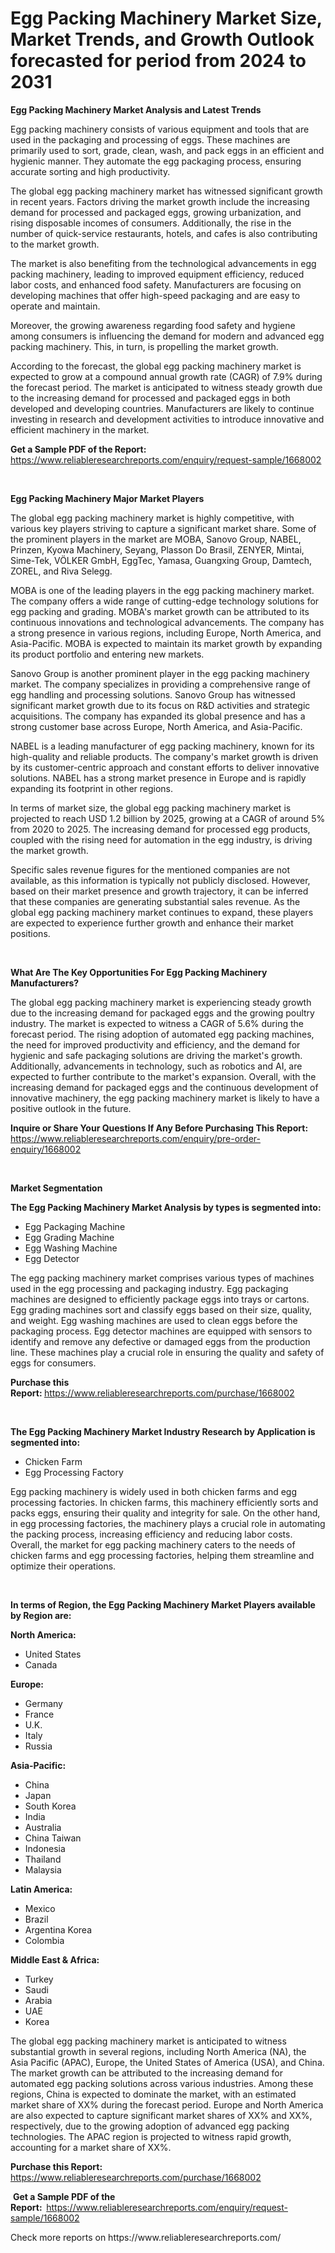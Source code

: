 <p><h1>Egg Packing Machinery Market Size, Market Trends, and Growth Outlook forecasted for period from 2024 to 2031</h1></p><p><strong>Egg Packing Machinery Market Analysis and Latest Trends</strong></p>
<p><p>Egg packing machinery consists of various equipment and tools that are used in the packaging and processing of eggs. These machines are primarily used to sort, grade, clean, wash, and pack eggs in an efficient and hygienic manner. They automate the egg packaging process, ensuring accurate sorting and high productivity.</p><p>The global egg packing machinery market has witnessed significant growth in recent years. Factors driving the market growth include the increasing demand for processed and packaged eggs, growing urbanization, and rising disposable incomes of consumers. Additionally, the rise in the number of quick-service restaurants, hotels, and cafes is also contributing to the market growth.</p><p>The market is also benefiting from the technological advancements in egg packing machinery, leading to improved equipment efficiency, reduced labor costs, and enhanced food safety. Manufacturers are focusing on developing machines that offer high-speed packaging and are easy to operate and maintain.</p><p>Moreover, the growing awareness regarding food safety and hygiene among consumers is influencing the demand for modern and advanced egg packing machinery. This, in turn, is propelling the market growth.</p><p>According to the forecast, the global egg packing machinery market is expected to grow at a compound annual growth rate (CAGR) of 7.9% during the forecast period. The market is anticipated to witness steady growth due to the increasing demand for processed and packaged eggs in both developed and developing countries. Manufacturers are likely to continue investing in research and development activities to introduce innovative and efficient machinery in the market.</p></p>
<p><strong>Get a Sample PDF of the Report:&nbsp;</strong> <a href="https://www.reliableresearchreports.com/enquiry/request-sample/1668002">https://www.reliableresearchreports.com/enquiry/request-sample/1668002</a></p>
<p>&nbsp;</p>
<p><strong>Egg Packing Machinery Major Market Players</strong></p>
<p><p>The global egg packing machinery market is highly competitive, with various key players striving to capture a significant market share. Some of the prominent players in the market are MOBA, Sanovo Group, NABEL, Prinzen, Kyowa Machinery, Seyang, Plasson Do Brasil, ZENYER, Mintai, Sime-Tek, VÖLKER GmbH, EggTec, Yamasa, Guangxing Group, Damtech, ZOREL, and Riva Selegg.</p><p>MOBA is one of the leading players in the egg packing machinery market. The company offers a wide range of cutting-edge technology solutions for egg packing and grading. MOBA's market growth can be attributed to its continuous innovations and technological advancements. The company has a strong presence in various regions, including Europe, North America, and Asia-Pacific. MOBA is expected to maintain its market growth by expanding its product portfolio and entering new markets.</p><p>Sanovo Group is another prominent player in the egg packing machinery market. The company specializes in providing a comprehensive range of egg handling and processing solutions. Sanovo Group has witnessed significant market growth due to its focus on R&D activities and strategic acquisitions. The company has expanded its global presence and has a strong customer base across Europe, North America, and Asia-Pacific.</p><p>NABEL is a leading manufacturer of egg packing machinery, known for its high-quality and reliable products. The company's market growth is driven by its customer-centric approach and constant efforts to deliver innovative solutions. NABEL has a strong market presence in Europe and is rapidly expanding its footprint in other regions.</p><p>In terms of market size, the global egg packing machinery market is projected to reach USD 1.2 billion by 2025, growing at a CAGR of around 5% from 2020 to 2025. The increasing demand for processed egg products, coupled with the rising need for automation in the egg industry, is driving the market growth.</p><p>Specific sales revenue figures for the mentioned companies are not available, as this information is typically not publicly disclosed. However, based on their market presence and growth trajectory, it can be inferred that these companies are generating substantial sales revenue. As the global egg packing machinery market continues to expand, these players are expected to experience further growth and enhance their market positions.</p></p>
<p>&nbsp;</p>
<p><strong>What Are The Key Opportunities For Egg Packing Machinery Manufacturers?</strong></p>
<p><p>The global egg packing machinery market is experiencing steady growth due to the increasing demand for packaged eggs and the growing poultry industry. The market is expected to witness a CAGR of 5.6% during the forecast period. The rising adoption of automated egg packing machines, the need for improved productivity and efficiency, and the demand for hygienic and safe packaging solutions are driving the market's growth. Additionally, advancements in technology, such as robotics and AI, are expected to further contribute to the market's expansion. Overall, with the increasing demand for packaged eggs and the continuous development of innovative machinery, the egg packing machinery market is likely to have a positive outlook in the future.</p></p>
<p><strong>Inquire or Share Your Questions If Any Before Purchasing This Report:</strong> <a href="https://www.reliableresearchreports.com/enquiry/pre-order-enquiry/1668002">https://www.reliableresearchreports.com/enquiry/pre-order-enquiry/1668002</a></p>
<p>&nbsp;</p>
<p><strong>Market Segmentation</strong></p>
<p><strong>The Egg Packing Machinery Market Analysis by types is segmented into:</strong></p>
<p><ul><li>Egg Packaging Machine</li><li>Egg Grading Machine</li><li>Egg Washing Machine</li><li>Egg Detector</li></ul></p>
<p><p>The egg packing machinery market comprises various types of machines used in the egg processing and packaging industry. Egg packaging machines are designed to efficiently package eggs into trays or cartons. Egg grading machines sort and classify eggs based on their size, quality, and weight. Egg washing machines are used to clean eggs before the packaging process. Egg detector machines are equipped with sensors to identify and remove any defective or damaged eggs from the production line. These machines play a crucial role in ensuring the quality and safety of eggs for consumers.</p></p>
<p><strong>Purchase this Report:&nbsp;</strong><a href="https://www.reliableresearchreports.com/purchase/1668002">https://www.reliableresearchreports.com/purchase/1668002</a></p>
<p>&nbsp;</p>
<p><strong>The Egg Packing Machinery Market Industry Research by Application is segmented into:</strong></p>
<p><ul><li>Chicken Farm</li><li>Egg Processing Factory</li></ul></p>
<p><p>Egg packing machinery is widely used in both chicken farms and egg processing factories. In chicken farms, this machinery efficiently sorts and packs eggs, ensuring their quality and integrity for sale. On the other hand, in egg processing factories, the machinery plays a crucial role in automating the packing process, increasing efficiency and reducing labor costs. Overall, the market for egg packing machinery caters to the needs of chicken farms and egg processing factories, helping them streamline and optimize their operations.</p></p>
<p>&nbsp;</p>
<p><strong>In terms of Region, the Egg Packing Machinery Market Players available by Region are:</strong></p>
<p>
    <p> <strong> North America: </strong>
        <ul>
            <li>United States</li>
            <li>Canada</li>
        </ul>
        </p> 
    <p> <strong> Europe: </strong>
        <ul>
            <li>Germany</li>
            <li>France</li>
            <li>U.K.</li>
            <li>Italy</li>
            <li>Russia</li>
        </ul>
        </p> 
    <p> <strong> Asia-Pacific: </strong>
        <ul>
            <li>China</li>
            <li>Japan</li>
            <li>South Korea</li>
            <li>India</li>
            <li>Australia</li>
            <li>China Taiwan</li>
            <li>Indonesia</li>
            <li>Thailand</li>
            <li>Malaysia</li>
        </ul>
        </p> 
    <p> <strong> Latin America: </strong>
        <ul>
            <li>Mexico</li>
            <li>Brazil</li>
            <li>Argentina Korea</li>
            <li>Colombia</li>
        </ul>
        </p> 
    <p> <strong> Middle East & Africa: </strong>
        <ul>
            <li>Turkey</li>
            <li>Saudi</li>
            <li>Arabia</li>
            <li>UAE</li>
            <li>Korea</li>
        </ul>
    </p>
    </p>
<p><p>The global egg packing machinery market is anticipated to witness substantial growth in several regions, including North America (NA), the Asia Pacific (APAC), Europe, the United States of America (USA), and China. The market growth can be attributed to the increasing demand for automated egg packing solutions across various industries. Among these regions, China is expected to dominate the market, with an estimated market share of XX% during the forecast period. Europe and North America are also expected to capture significant market shares of XX% and XX%, respectively, due to the growing adoption of advanced egg packing technologies. The APAC region is projected to witness rapid growth, accounting for a market share of XX%.</p></p>
<p><strong>Purchase this Report: </strong><a href="https://www.reliableresearchreports.com/purchase/1668002">https://www.reliableresearchreports.com/purchase/1668002</a></p>
<p>&nbsp;<strong>Get a Sample PDF of the Report:&nbsp;&nbsp;</strong><a href="https://www.reliableresearchreports.com/enquiry/request-sample/1668002">https://www.reliableresearchreports.com/enquiry/request-sample/1668002</a></p>
<p><strong></strong></p>
<p>Check more reports on https://www.reliableresearchreports.com/</p>